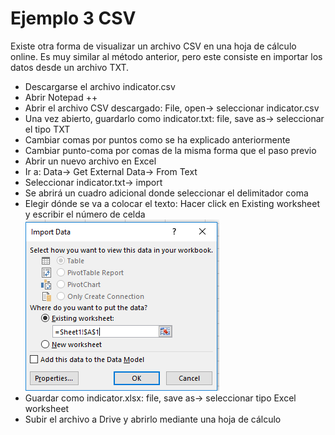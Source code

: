 # Ejemplo 3 CSV
Existe otra forma de visualizar un archivo CSV en una hoja de cálculo online. Es muy similar al método anterior, pero este consiste en importar los datos desde un archivo TXT.
- Descargarse el archivo indicator.csv
- Abrir Notepad ++
- Abrir el archivo CSV descargado: File, open-> seleccionar indicator.csv
- Una vez abierto, guardarlo como indicator.txt: file, save as-> seleccionar el tipo TXT
- Cambiar comas por puntos como se ha explicado anteriormente
- Cambiar punto-coma por comas de la misma forma que el paso previo
- Abrir un nuevo archivo en Excel
- Ir a: Data-> Get External Data-> From Text
- Seleccionar indicator.txt-> import
- Se abrirá un cuadro adicional donde seleccionar el delimitador coma 
- Elegir dónde se va a colocar el texto: Hacer click en Existing worksheet y escribir el número de celda
![List of categories](../fotos/fotos/Capture%20csv%206.PNG)
- Guardar como indicator.xlsx: file, save as-> seleccionar tipo Excel worksheet 
- Subir el archivo a Drive y abrirlo mediante una hoja de cálculo

